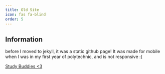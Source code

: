 ```yaml
---
title: Old Site
icon: fas fa-blind
order: 5
---
```


## Information
before I moved to jekyll, it was a static github page! It was made for mobile when I was in my first year of polytechnic, and is not responsive :(

[Study Buddies <3](https://fieash.github.io/old/sb.html)

